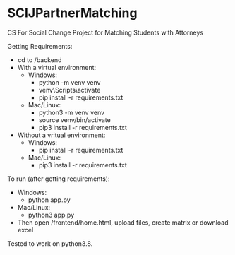 # SCIJPartnerMatching
CS For Social Change Project for Matching Students with Attorneys

Getting Requirements: 
- cd to /backend
- With a virtual environment: 
    - Windows: 
        - python -m venv venv
        - venv\Scripts\activate
        - pip install -r requirements.txt
    - Mac/Linux:
        - python3 -m venv venv
        - source venv/bin/activate
        - pip3 install -r requirements.txt
- Without a vritual environment: 
    - Windows: 
        - pip install -r requirements.txt
    - Mac/Linux:
        - pip3 install -r requirements.txt

To run (after getting requirements): 
- Windows: 
    - python app.py
- Mac/Linux: 
    - python3 app.py
- Then open /frontend/home.html, upload files, create matrix or download excel

Tested to work on python3.8. 